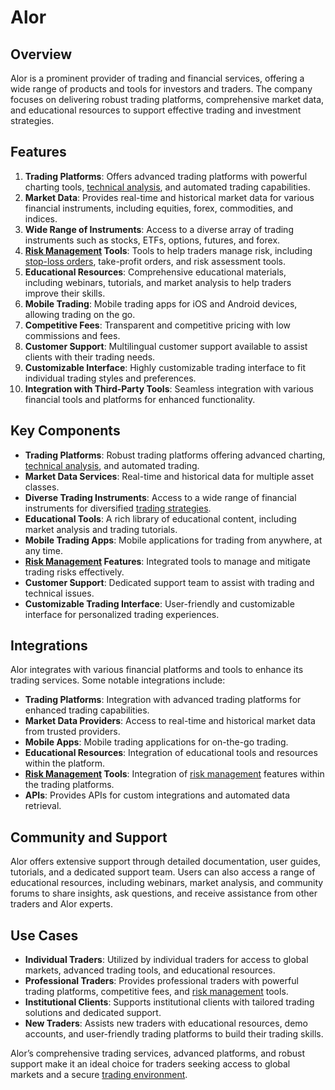 # Alor

## Overview
Alor is a prominent provider of trading and financial services, offering a wide range of products and tools for investors and traders. The company focuses on delivering robust trading platforms, comprehensive market data, and educational resources to support effective trading and investment strategies.

## Features
1. **Trading Platforms**: Offers advanced trading platforms with powerful charting tools, [technical analysis](../t/technical_analysis.md), and automated trading capabilities.
2. **Market Data**: Provides real-time and historical market data for various financial instruments, including equities, forex, commodities, and indices.
3. **Wide Range of Instruments**: Access to a diverse array of trading instruments such as stocks, ETFs, options, futures, and forex.
4. **[Risk Management](../r/risk_management.md) Tools**: Tools to help traders manage risk, including [stop-loss orders](../s/stop-loss_orders.md), take-profit orders, and risk assessment tools.
5. **Educational Resources**: Comprehensive educational materials, including webinars, tutorials, and market analysis to help traders improve their skills.
6. **Mobile Trading**: Mobile trading apps for iOS and Android devices, allowing trading on the go.
7. **Competitive Fees**: Transparent and competitive pricing with low commissions and fees.
8. **Customer Support**: Multilingual customer support available to assist clients with their trading needs.
9. **Customizable Interface**: Highly customizable trading interface to fit individual trading styles and preferences.
10. **Integration with Third-Party Tools**: Seamless integration with various financial tools and platforms for enhanced functionality.

## Key Components
- **Trading Platforms**: Robust trading platforms offering advanced charting, [technical analysis](../t/technical_analysis.md), and automated trading.
- **Market Data Services**: Real-time and historical data for multiple asset classes.
- **Diverse Trading Instruments**: Access to a wide range of financial instruments for diversified [trading strategies](../t/trading_strategies.md).
- **Educational Tools**: A rich library of educational content, including market analysis and trading tutorials.
- **Mobile Trading Apps**: Mobile applications for trading from anywhere, at any time.
- **[Risk Management](../r/risk_management.md) Features**: Integrated tools to manage and mitigate trading risks effectively.
- **Customer Support**: Dedicated support team to assist with trading and technical issues.
- **Customizable Trading Interface**: User-friendly and customizable interface for personalized trading experiences.

## Integrations
Alor integrates with various financial platforms and tools to enhance its trading services. Some notable integrations include:

- **Trading Platforms**: Integration with advanced trading platforms for enhanced trading capabilities.
- **Market Data Providers**: Access to real-time and historical market data from trusted providers.
- **Mobile Apps**: Mobile trading applications for on-the-go trading.
- **Educational Resources**: Integration of educational tools and resources within the platform.
- **[Risk Management](../r/risk_management.md) Tools**: Integration of [risk management](../r/risk_management.md) features within the trading platforms.
- **APIs**: Provides APIs for custom integrations and automated data retrieval.

## Community and Support
Alor offers extensive support through detailed documentation, user guides, tutorials, and a dedicated support team. Users can also access a range of educational resources, including webinars, market analysis, and community forums to share insights, ask questions, and receive assistance from other traders and Alor experts.

## Use Cases
- **Individual Traders**: Utilized by individual traders for access to global markets, advanced trading tools, and educational resources.
- **Professional Traders**: Provides professional traders with powerful trading platforms, competitive fees, and [risk management](../r/risk_management.md) tools.
- **Institutional Clients**: Supports institutional clients with tailored trading solutions and dedicated support.
- **New Traders**: Assists new traders with educational resources, demo accounts, and user-friendly trading platforms to build their trading skills.

Alor’s comprehensive trading services, advanced platforms, and robust support make it an ideal choice for traders seeking access to global markets and a secure [trading environment](../t/trading_environment.md).
